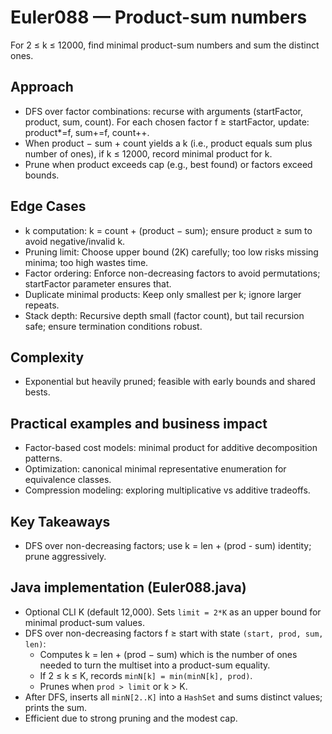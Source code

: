 # Euler088 — Product-sum numbers

For 2 ≤ k ≤ 12000, find minimal product-sum numbers and sum the distinct ones.

## Approach

- DFS over factor combinations: recurse with arguments (startFactor, product, sum, count). For each chosen factor f ≥ startFactor, update: product*=f, sum+=f, count++.
- When product − sum + count yields a k (i.e., product equals sum plus number of ones), if k ≤ 12000, record minimal product for k.
- Prune when product exceeds cap (e.g., best found) or factors exceed bounds.

## Edge Cases
- k computation: k = count + (product − sum); ensure product ≥ sum to avoid negative/invalid k.
- Pruning limit: Choose upper bound (2K) carefully; too low risks missing minima; too high wastes time.
- Factor ordering: Enforce non-decreasing factors to avoid permutations; startFactor parameter ensures that.
- Duplicate minimal products: Keep only smallest per k; ignore larger repeats.
- Stack depth: Recursive depth small (factor count), but tail recursion safe; ensure termination conditions robust.

## Complexity
- Exponential but heavily pruned; feasible with early bounds and shared bests.

## Practical examples and business impact
- Factor-based cost models: minimal product for additive decomposition patterns.
- Optimization: canonical minimal representative enumeration for equivalence classes.
- Compression modeling: exploring multiplicative vs additive tradeoffs.

## Key Takeaways
- DFS over non-decreasing factors; use k = len + (prod - sum) identity; prune aggressively.

## Java implementation (Euler088.java)
- Optional CLI K (default 12,000). Sets `limit = 2*K` as an upper bound for minimal product-sum values.
- DFS over non-decreasing factors f ≥ start with state `(start, prod, sum, len)`:
	- Computes k = len + (prod − sum) which is the number of ones needed to turn the multiset into a product-sum equality.
	- If 2 ≤ k ≤ K, records `minN[k] = min(minN[k], prod)`.
	- Prunes when `prod > limit` or k > K.
- After DFS, inserts all `minN[2..K]` into a `HashSet` and sums distinct values; prints the sum.
- Efficient due to strong pruning and the modest cap.
